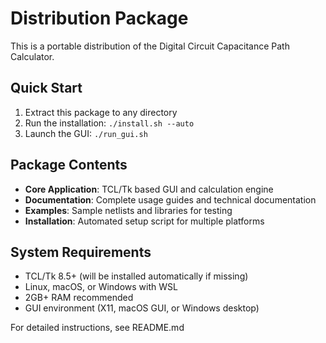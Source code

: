 # Distribution Package

This is a portable distribution of the Digital Circuit Capacitance Path Calculator.

## Quick Start

1. Extract this package to any directory
2. Run the installation: `./install.sh --auto`
3. Launch the GUI: `./run_gui.sh`

## Package Contents

- **Core Application**: TCL/Tk based GUI and calculation engine
- **Documentation**: Complete usage guides and technical documentation  
- **Examples**: Sample netlists and libraries for testing
- **Installation**: Automated setup script for multiple platforms

## System Requirements

- TCL/Tk 8.5+ (will be installed automatically if missing)
- Linux, macOS, or Windows with WSL
- 2GB+ RAM recommended
- GUI environment (X11, macOS GUI, or Windows desktop)

For detailed instructions, see README.md
